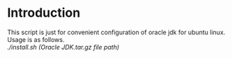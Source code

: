 Introduction
=
This script is just for convenient configuration of oracle jdk for ubuntu linux.  
Usage is as follows.  
_./install.sh (Oracle JDK.tar.gz file path)_
